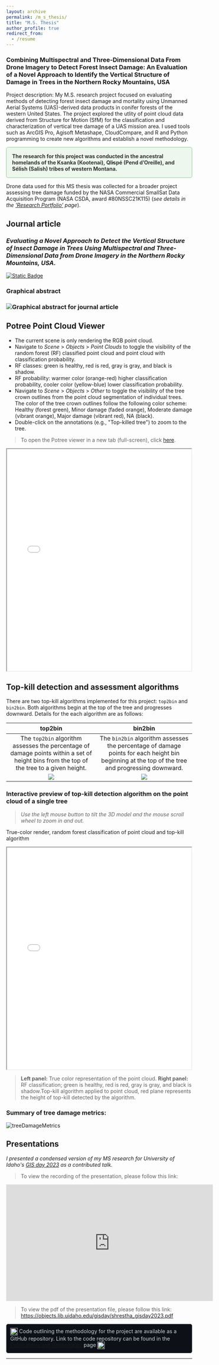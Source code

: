 ```yaml
---
layout: archive
permalink: /m_s_thesis/
title: "M.S. Thesis"
author_profile: true
redirect_from:
  - /resume
---
```

### Combining Multispectral and Three-Dimensional Data From Drone Imagery to Detect Forest Insect Damage: An Evaluation of a Novel Approach to Identify the Vertical Structure of Damage in Trees in the Northern Rocky Mountains, USA

Project description: My M.S. research project focused on evaluating methods of detecting forest insect damage and mortality using Unmanned Aerial Systems (UAS)-derived data products in conifer forests of the western United States. The project explored the utlity of point cloud data derived from Structure for Motion (SfM) for the classification and characterization of vertical tree damage of a UAS mission area. I used tools such as ArcGIS Pro, Agisoft Metashape, CloudCompare, and R and Python programming to create new algorithms and establish a novel methodology.   

<div style="border: 1px solid #81c784; background-color: #edf7ed; padding: 15px; border-radius: 5px; color: #333; font-size: 1em;">
<b>The research for this project was conducted in the ancestral homelands of the Ksanka (Kootenai), Ql̓ispé (Pend d’Oreille), and Sélish (Salish) tribes of western Montana.</b>
</div>

Drone data used for this MS thesis was collected for a broader project assessing tree damage funded by the NASA Commercial SmallSat Data Acquisition Program (NASA CSDA, award #80NSSC21K115) (*see details in the ['Research Portfolio'](/portfolio/) page*).  

## Journal article

### *Evaluating a Novel Approach to Detect the Vertical Structure of Insect Damage in Trees Using Multispectral and Three-Dimensional Data from Drone Imagery in the Northern Rocky Mountains, USA.* 
[![Static Badge](https://img.shields.io/badge/%20DOI%3A-10.3390%2Frs160813650-blue?logo=doi
    )](https://doi.org/10.3390/rs16081365)


<h3 id="GraphicalAbstract">Graphical abstract<h3>
<img src="/files/GraphicalAbstract.jpg" alt="Graphical abstract for journal article" style="max-width: 100%; height: auto;">  

<h2 id="PotreeViewer">Potree Point Cloud Viewer</h2>  

* The current scene is only rendering the RGB point cloud.  
* Navigate to *Scene* > *Objects* > *Point Clouds* to toggle the visibility of the random forest (RF) classified point cloud and point cloud with classification probability.
* RF classes: green is healthy, red is red, gray is gray, and black is shadow.
* RF probability: warmer color (orange-red) higher classification probability, cooler color (yellow-blue) lower classification probability.
* Navigate to *Scene* > *Objects* > *Other* to toggle the visibility of the tree crown outlines from the point cloud segmentation of individual trees. The color of the tree crown outlines follow the following color scheme: Healthy (forest green), Minor damage (faded orange), Moderate damage (vibrant orange), Major damage (vibrant red), NA (black).
* Double-click on the annotations (e.g., "Top-killed tree") to zoom to the tree.

>To open the Potree viewer in a new tab (full-screen), click <a href="/files/potree/html/MSThesisRFClass.html" target="_blank">here</a>.

<div style="display: flex;">
		<iframe src="/files/potree/html/MSThesisRFClass.html" width="50%" height="600" style="flex: 1;"></iframe>
</div>  

## Top-kill detection and assessment algorithms

There are two top-kill algorithms implemented for this project: `top2bin` and `bin2bin`. Both algorithms begin at the top of the tree and progresses downward. Details for the each algorithm are as follows:

| top2bin    | bin2bin |
| :------: | :------: |
|The `top2bin` algorithm assesses the percentage of damage points within a set of height bins from the top of the tree to a given height. | The `bin2bin` algorithm assesses the percentage of damage points for each height bin beginning at the top of the tree and progressing downward.  |
| <img src="../files/top2bin.gif"> | <img src="../files/bin2bin.gif">  |

### Interactive preview of top-kill detection algorithm on the point cloud of a single tree

> *Use the left mouse button to tilt the 3D model and the mouse scroll wheel to zoom in and out.* 

True-color render, random forest classification of point cloud and top-kill algorithm
<div style="display: flex;">
  <iframe src="/files/potree/html/IndividualTree_RGB.html" width="50%" height="600" style="flex: 1;"></iframe>
</div>


> **Left panel:** True color representation of the point cloud. **Right panel:** RF classification; green is healthy, red is red, gray is gray, and black is shadow.Top-kill algorithm applied to point cloud, red plane represents the height of top-kill detected by the algorithm.

### Summary of tree damage metrics:  
![treeDamageMetrics](../files/finalScreen.png)

<h2 id="GISDayPrez">Presentations</h2>

*I presented a condensed version of my MS research for University of Idaho's [GIS day 2023](https://www.lib.uidaho.edu/gisday/) as a contributed talk.* 
> To view the recording of the presentation, please follow this link: 
<iframe width="560" height="315" src="https://www.youtube.com/embed/71AH3u_J9tQ?si=jxqHy1cbKtSn7eFY" title="YouTube video player" frameborder="0" allow="accelerometer; autoplay; clipboard-write; encrypted-media; gyroscope; picture-in-picture; web-share" allowfullscreen></iframe>


> To view the pdf of the presentation file, please follow this link: <a href="https://objects.lib.uidaho.edu/gisday/shrestha_gisday2023.pdf" target = "_blank">https://objects.lib.uidaho.edu/gisday/shrestha_gisday2023.pdf</a>

<div style="border: 1px solid #444c56; background-color: #0d1117; padding: 10px; border-radius: 5px; color: #c9d1d9;">
<img src="../images/github.png" alt="GitHub-Icon" width="20" height="20" style="vertical-align: middle;"> Code outlining the methodology for the project are available as a GitHub repository. Link to the code repository can be found in the <a href="/publications/#GitHubRepositories">Publications and Repositories</a> page <img src="../images/github.png" alt="GitHub-Icon" width="20" height="20" style="vertical-align: middle;">
</div>

<hr>
